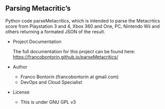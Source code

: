 Parsing Metacritic’s
-

Python code parseMetacritics, which is intended to parse the Metacritics score from Playstation 3 and 4, Xbox 360 and One, PC, Nintendo Wii and others returning a formated JSON of the result.

- Project Documentation

  The full documentation for this project can be found here: https://francobontorin.github.io/parseMetacritics/

- Author

  * Franco Bontorin (francobontorin at gmail.com)
  * DevOps and Cloud Specialist

- License
  * This is under GNU GPL v3

